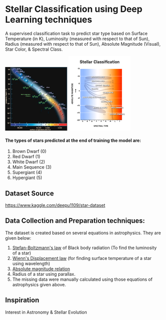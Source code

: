# Stellar Classification using Deep Learning techniques
A supervised classification task to predict star type based on Surface Temperature (in K), Luminosity (measured with respect to that of Sun), Radius (measured with respect to that of Sun), Absolute Magnitude (Visual), Star Color, & Spectral Class.

<img width="200" alt="hr" src="HRmetrics.jpg">
<img width="200" alt="hr" src="stellar-classification-chart.jpg">

#### The types of stars predicted at the end of training the model are:
1. Brown Dwarf (0)
2. Red Dwarf (1)
3. White Dwarf (2)
4. Main Sequence (3)
5. Supergiant (4)
6. Hypergiant (5)

## Dataset Source 
https://www.kaggle.com/deepu1109/star-dataset

## Data Collection and Preparation techniques:
The dataset is created based on several equations in astrophysics. They are given below:

1. [Stefan-Boltzmann's law](http://hyperphysics.phy-astr.gsu.edu/hbase/thermo/stefan.html) of Black body radiation (To find the luminosity of a star)
2. [Wienn's Displacement law](http://hosting.astro.cornell.edu/academics/courses/astro201/wiens_law.htm) (for finding surface temperature of a star using wavelength)
3. [Absolute magnitude relation](http://astrosun2.astro.cornell.edu/academics/courses/astro201/mag_absolute.htm)
4. Radius of a star using parallax.
6. The missing data were manually calculated using those equations of astrophysics given above.

## Inspiration
Interest in Astronomy & Stellar Evolution


